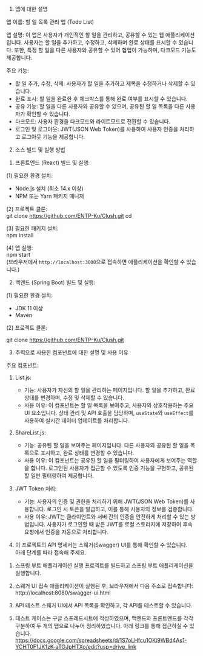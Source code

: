 
1. 앱에 대한 설명

앱 이름: 할 일 목록 관리 앱 (Todo List)

앱 설명:
이 앱은 사용자가 개인적인 할 일을 관리하고, 공유할 수 있는 웹 애플리케이션입니다. 사용자는 할 일을 추가하고, 수정하고, 삭제하며 완료 상태를 표시할 수 있습니다. 또한, 특정 할 일을 다른 사용자와 공유할 수 있어 협업이 가능하며, 다크모드 기능도 제공합니다.

주요 기능:
- 할 일 추가, 수정, 삭제: 사용자가 할 일을 추가하고 제목을 수정하거나 삭제할 수 있습니다.
- 완료 표시: 할 일을 완료한 후 체크박스를 통해 완료 여부를 표시할 수 있습니다.
- 공유 기능: 할 일을 다른 사용자와 공유할 수 있으며, 공유된 할 일 목록을 다른 사용자가 확인할 수 있습니다.
- 다크모드: 사용자 환경을 다크모드와 라이트모드로 전환할 수 있습니다.
- 로그인 및 로그아웃: JWT(JSON Web Token)를 사용하여 사용자 인증을 처리하고 로그아웃 기능을 제공합니다.



2. 소스 빌드 및 실행 방법

1) 프론트엔드 (React) 빌드 및 실행:

(1) 필요한 환경 설치:
   - Node.js 설치 (최소 14.x 이상)
   - NPM 또는 Yarn 패키지 매니저

(2) 프로젝트 클론:   
   git clone https://github.com/ENTP-Ku/Clush.git
   cd <your-project-directory>   

(3) 필요한 패키지 설치:   
   npm install   

(4) 앱 실행:   
   npm start   
   (브라우저에서 `http://localhost:3000`으로 접속하면 애플리케이션을 확인할 수 있습니다.)

2) 백엔드 (Spring Boot) 빌드 및 실행:

(1) 필요한 환경 설치:
   - JDK 11 이상
   - Maven

(2) 프로젝트 클론:
   
   git clone https://github.com/ENTP-Ku/Clush.git
   


3. 주력으로 사용한 컴포넌트에 대한 설명 및 사용 이유

주요 컴포넌트:

1) List.js:
   - 기능: 사용자가 자신의 할 일을 관리하는 페이지입니다. 할 일을 추가하고, 완료 상태를 변경하며, 수정 및 삭제할 수 있습니다.
   - 사용 이유: 이 컴포넌트는 할 일 목록을 보여주고, 사용자와 상호작용하는 주요 UI 요소입니다. 상태 관리 및 API 호출을 담당하며, `useState`와 `useEffect`를 사용하여 실시간 데이터 업데이트를 처리합니다.

2) ShareList.js:
   - 기능: 공유된 할 일을 보여주는 페이지입니다. 다른 사용자와 공유된 할 일을 목록으로 표시하고, 완료 상태를 변경할 수 있습니다.
   - 사용 이유: 이 컴포넌트는 공유된 할 일을 필터링하여 사용자에게 보여주는 역할을 합니다. 로그인된 사용자가 접근할 수 있도록 인증 기능을 구현하고, 공유된 할 일만 필터링하여 제공합니다.

3) JWT Token 처리:
   - 기능: 사용자의 인증 및 권한을 처리하기 위해 JWT(JSON Web Token)를 사용합니다. 로그인 시 토큰을 발급하고, 이를 통해 사용자의 정보를 검증합니다.
   - 사용 이유: JWT는 클라이언트와 서버 간의 인증을 안전하게 처리할 수 있는 방법입니다. 사용자가 로그인할 때 받은 JWT를 로컬 스토리지에 저장하여 후속 요청에서 인증을 자동으로 처리합니다.





4. 이 프로젝트의 API 명세서는 스웨거(Swagger) UI를 통해 확인할 수 있습니다.  
아래 단계를 따라 접속해 주세요.

1) 스프링 부트 애플리케이션 실행
   프로젝트를 빌드하고 스프링 부트 애플리케이션을 실행합니다.

2) 스웨거 UI 접속
애플리케이션이 실행된 후, 브라우저에서 다음 주소로 접속합니다:
   http://localhost:8080/swagger-ui.html

3) API 테스트
   스웨거 UI에서 API 목록을 확인하고, 각 API를 테스트할 수 있습니다.




5. 테스트 케이스는 구글 스프레드시트에 작성하였으며, 백엔드와 프론트엔드를 각각 구분하여 두 개의 탭으로 나누어 정리하였습니다.
아래 링크를 통해 접근하실 수 있습니다.
https://docs.google.com/spreadsheets/d/1S7oLHfcu1OKi9WBd4As1-YCHT0F1JK1zK-aTOJpHTXo/edit?usp=drive_link